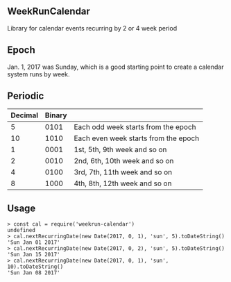 ## WeekRunCalendar
Library for calendar events recurring by 2 or 4 week period

## Epoch
Jan. 1, 2017 was Sunday, which is a good starting point to create a calendar system runs by week.

## Periodic
| Decimal | Binary | |
| ------- | ------ | ---- |
| 5       | 0101   | Each odd week starts from the epoch |
| 10      | 1010   | Each even week starts from the epoch |
| 1       | 0001   | 1st, 5th, 9th week and so on |
| 2       | 0010   | 2nd, 6th, 10th week and so on |
| 4       | 0100   | 3rd, 7th, 11th week and so on |
| 8       | 1000   | 4th, 8th, 12th week and so on |

## Usage
```
> const cal = require('weekrun-calendar')
undefined
> cal.nextRecurringDate(new Date(2017, 0, 1), 'sun', 5).toDateString()
'Sun Jan 01 2017'
> cal.nextRecurringDate(new Date(2017, 0, 2), 'sun', 5).toDateString()
'Sun Jan 15 2017'
> cal.nextRecurringDate(new Date(2017, 0, 1), 'sun', 10).toDateString()
'Sun Jan 08 2017'
```
